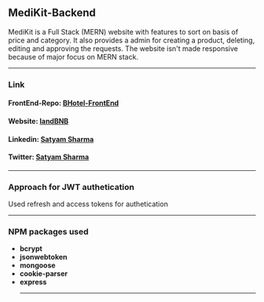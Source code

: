 <h2>MediKit-Backend</h2>
<p> MediKit is a Full Stack (MERN) website with features to sort on basis of price and category. It also provides a admin for creating a product, deleting, editing and approving the requests. The website isn't made responsive because of major focus on MERN stack. </p>
<hr>
<h3>Link</h3>
<h4>FrontEnd-Repo: <a href="https://github.com/sids89962/MediKit-Frontend">BHotel-FrontEnd</a> </h4>
<h4>Website: <a href="https://jan-aushidi-yogna.herokuapp.com/">landBNB</a> </h4>
<h4>Linkedin: <a href="https://www.linkedin.com/in/satyamsharma1997/">Satyam Sharma</a> </h4>
<h4>Twitter: <a href="https://twitter.com/__sharmajii">Satyam Sharma</a> </h4>
<hr>
<h3>Approach for JWT authetication</h3>
 Used refresh and access tokens for authetication
 

<hr>
<h3>NPM packages used</h3>
<ul>
<li><strong>bcrypt</strong></li>
<li><strong>jsonwebtoken</strong></li>
<li><strong>mongoose</strong></li>
<li><strong>cookie-parser</strong></li>
<li><strong>express</strong></li>

<hr>
